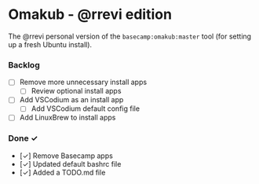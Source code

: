 # Omakub - @rrevi edition
The @rrevi personal version of the `basecamp:omakub:master` tool (for setting up a fresh Ubuntu install).

### Backlog
- [ ] Remove more unnecessary install apps
  - [ ] Review optional install apps
- [ ] Add VSCodium as an install app
  - [ ] Add VSCodium default config file
- [ ] Add LinuxBrew to install apps

### Done ✓
- [✓] Remove Basecamp apps
- [✓] Updated default bashrc file
- [✓] Added a TODO.md file